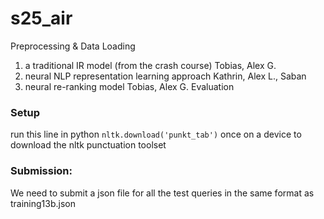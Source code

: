 # s25_air

Preprocessing & Data Loading
1. a traditional IR model (from the crash course)	Tobias, Alex G.
2. neural NLP representation learning approach		Kathrin, Alex L., Saban
3. neural re-ranking model				Tobias, Alex G.
Evaluation
### Setup
run this line in python `nltk.download('punkt_tab')` once on a device to download the nltk punctuation toolset

### Submission:
We need to submit a json file for all the test queries in the same format as training13b.json

